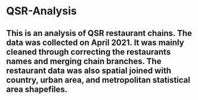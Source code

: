 # QSR-Analysis

## This is an analysis of QSR restaurant chains. The data was collected on April 2021. It was mainly cleaned through correcting the restaurants names and merging chain branches. The restaurant data was also spatial joined with country, urban area, and metropolitan statistical area shapefiles.
